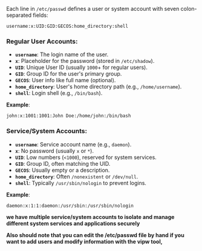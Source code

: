 Each line in `/etc/passwd` defines a user or system account with seven colon-separated fields:

```
username:x:UID:GID:GECOS:home_directory:shell
```

### Regular User Accounts:
- **`username`**: The login name of the user.
- **`x`**: Placeholder for the password (stored in `/etc/shadow`).
- **`UID`**: Unique User ID (usually `1000`+ for regular users).
- **`GID`**: Group ID for the user's primary group.
- **`GECOS`**: User info like full name (optional).
- **`home_directory`**: User's home directory path (e.g., `/home/username`).
- **`shell`**: Login shell (e.g., `/bin/bash`).

**Example**:
```
john:x:1001:1001:John Doe:/home/john:/bin/bash
```

### Service/System Accounts:
- **`username`**: Service account name (e.g., `daemon`).
- **`x`**: No password (usually `x` or `*`).
- **`UID`**: Low numbers (`<1000`), reserved for system services.
- **`GID`**: Group ID, often matching the UID.
- **`GECOS`**: Usually empty or a description.
- **`home_directory`**: Often `/nonexistent` or `/dev/null`.
- **`shell`**: Typically `/usr/sbin/nologin` to prevent logins.

**Example**:
```
daemon:x:1:1:daemon:/usr/sbin:/usr/sbin/nologin
```

**we have multiple service/system accounts to isolate and manage different system services and applications securely**

**Also should note that you can edit the /etc/passwd file by hand if you want to add users and modify information with the vipw tool,**

